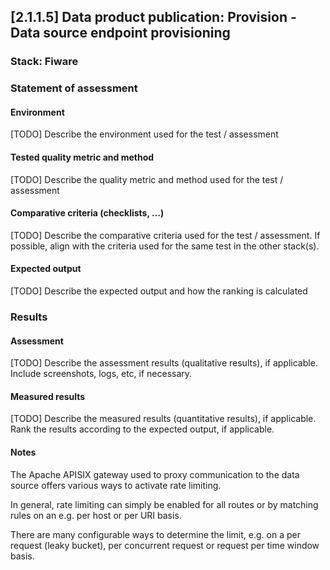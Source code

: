 ## [2.1.1.5] Data product publication: Provision - Data source endpoint provisioning
### Stack: Fiware

### Statement of assessment
#### Environment
[TODO] Describe the environment used for the test / assessment

#### Tested quality metric and method
[TODO] Describe the quality metric and method used for the test / assessment

#### Comparative criteria (checklists, ...)
[TODO] Describe the comparative criteria used for the test / assessment. If possible, align with the criteria used for the same test in the other stack(s).

#### Expected output
[TODO] Describe the expected output and how the ranking is calculated

### Results
#### Assessment
[TODO] Describe the assessment results (qualitative results), if applicable. Include screenshots, logs, etc, if necessary.

#### Measured results
[TODO] Describe the measured results (quantitative results), if applicable. Rank the results according to the expected output, if applicable.

#### Notes

The Apache APISIX gateway used to proxy communication to the data source offers various ways to activate rate limiting.

In general, rate limiting can simply be enabled for all routes or by matching rules on an e.g. per host or per URI basis.

There are many configurable ways to determine the limit, e.g. on a per request (leaky bucket), per concurrent request or request per time window basis.
